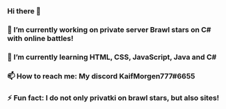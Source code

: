 ### Hi there 👋


### 🔭 I’m currently working on private server Brawl stars on C# with online battles!
### 🌱 I’m currently learning HTML, CSS, JavaScript, Java and C#
### 📫 How to reach me: My discord KaifMorgen777#6655
### ⚡ Fun fact: I do not only privatki on brawl stars, but also sites!

